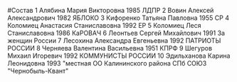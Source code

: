 #Состав
1 Алябина Мария Викторовна 1985 ЛДПР
2 Вовин Алексей Александрович 1982 ЯБЛОКО
3 Кифоренко Татьяна Павловна 1955 СР
4 Коломиец Анастасия Станиславовна 1992 ЕР
5 Коломиец Леся Станиславовна 1986 КаРОВАЧ
6 Леонтьев Сергей Михайлович 1991 За женщин России
7 Лесохина Александра Евгеньевна 1992 ПАТРИОТЫ РОССИИ
8 Черняева Валентина Васильевна 1951 КПРФ
9 Шегуров Михаил Игоревич 1992 КОММУНИСТЫ РОССИИ
10 Эдильханова Карина Леонидовна 1993 \"местная ОО Калининского района СПб СОЮЗ \"Чернобыль-Квант\"
